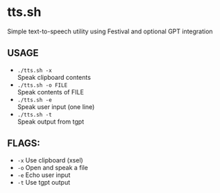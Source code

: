 # tts.sh
Simple text-to-speech utility using Festival and optional GPT integration

## USAGE
- `./tts.sh -x`  
  Speak clipboard contents
- `./tts.sh -o FILE`  
  Speak contents of FILE
- `./tts.sh -e`  
  Speak user input (one line)
- `./tts.sh -t`  
  Speak output from tgpt

## FLAGS:
* `-x`
Use clipboard (xsel)
* `-o`
Open and speak a file
* `-e`
Echo user input
* `-t`
Use tgpt output
